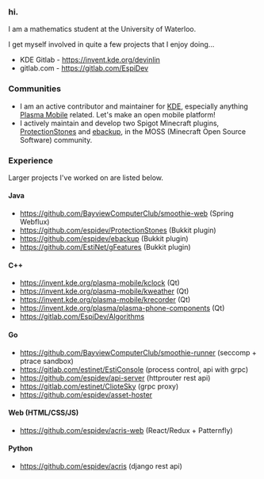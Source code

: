 ### hi.
I am a mathematics student at the University of Waterloo.

I get myself involved in quite a few projects that I enjoy doing...

* KDE Gitlab - https://invent.kde.org/devinlin
* gitlab.com - https://gitlab.com/EspiDev

### Communities 
* I am an active contributor and maintainer for [KDE](https://kde.org/), especially anything [Plasma Mobile](https://www.plasma-mobile.org/) related. Let's make an open mobile platform!
* I actively maintain and develop two Spigot Minecraft plugins, [ProtectionStones](https://github.com/espidev/ProtectionStones) and [ebackup](https://github.com/espidev/ebackup), in the MOSS (Minecraft Open Source Software) community.

### Experience
Larger projects I've worked on are listed below.
#### Java
* https://github.com/BayviewComputerClub/smoothie-web (Spring Webflux)
* https://github.com/espidev/ProtectionStones (Bukkit plugin)
* https://github.com/espidev/ebackup (Bukkit plugin)
* https://github.com/EstiNet/gFeatures (Bukkit plugin)
#### C++
* https://invent.kde.org/plasma-mobile/kclock (Qt)
* https://invent.kde.org/plasma-mobile/kweather (Qt)
* https://invent.kde.org/plasma-mobile/krecorder (Qt)
* https://invent.kde.org/plasma/plasma-phone-components (Qt)
* https://gitlab.com/EspiDev/Algorithms
#### Go
* https://github.com/BayviewComputerClub/smoothie-runner (seccomp + ptrace sandbox)
* https://gitlab.com/estinet/EstiConsole (process control, api with grpc)
* https://github.com/espidev/api-server (httprouter rest api)
* https://gitlab.com/estinet/ClioteSky (grpc proxy)
* https://github.com/espidev/asset-hoster
#### Web (HTML/CSS/JS)
* https://github.com/espidev/acris-web (React/Redux + Patternfly)
#### Python
* https://github.com/espidev/acris (django rest api)
